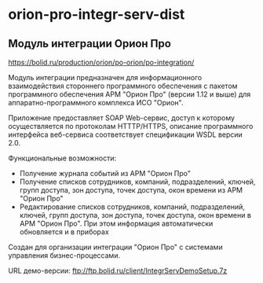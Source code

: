 # orion-pro-integr-serv-dist

## Модуль интеграции Орион Про

https://bolid.ru/production/orion/po-orion/po-integration/

Модуль интеграции предназначен для информационного взаимодействия стороннего программного обеспечения с пакетом программного
обеспечения АРМ "Орион Про" (версии 1.12 и выше) для аппаратно-программного комплекса ИСО "Орион".

Приложение предоставляет SOAP Web-сервис, доступ к которому осуществляется по протоколам HTTTP/HTTPS, описание программного
интерфейса веб-сервиса соответствует спецификации WSDL версии 2.0.

Функциональные возможности:

- Получение журнала событий из АРМ "Орион Про"
- Получение списков сотрудников, компаний, подразделений, ключей, групп доступа, зон доступа, точек доступа, окон времени
из АРМ "Орион Про"
- Редактирование списков сотрудников, компаний, подразделений, ключей, групп доступа, зон доступа, точек доступа, окон времени
в АРМ "Орион Про". При этом информация автоматически обновляется и в приборах

Создан для организации интеграции "Орион Про" с системами управления бизнес-процессами.

URL демо-версии: <ftp://ftp.bolid.ru/client/IntegrServDemoSetup.7z>

